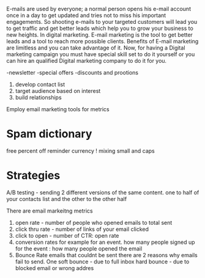 E-mails are used by everyone; a normal person opens his e-mail account once in a day to get updated and tries not to miss his important engagements. So shooting e-mails to your targeted customers will lead you to get traffic and get better leads which help you to grow your business to new heights. In digital marketing. E-mail marketing is the tool to get better leads and a tool to reach more possible clients. Benefits of E-mail marketing are limitless and you can take advantage of it.
Now, for having a Digital marketing campaign you must have special skill set to do it yourself or you can hire an qualified Digital marketing company to do it for you.


-newsletter
-special offers
-discounts and prootions


1. develop contact list 
2. target audience based on interest
3. build relationships 


Employ email marketing tools for metrics 


# Spam dictionary 
free
percent off
reminder
currency 
!
mixing small and caps 

# Strategies 
A/B testing - sending 2 different versions of the same content. one to half of your contacts list and the other to the other half


There are email markeitng metrics 
1. open rate - number of people who opened emails to total sent
2. click thru rate - number of links of your email clicked 
3. click to open - number of CTR: open rate 
4. conversion rates 
for example for an event. how many people signed up for the event : how many people opened the email
5. Bounce Rate 
emails that couldnt be sent 
there are 2 reasons why emails fail to send. One soft bounce - due to full inbox 
hard bounce - due to blocked email or wrong addres 